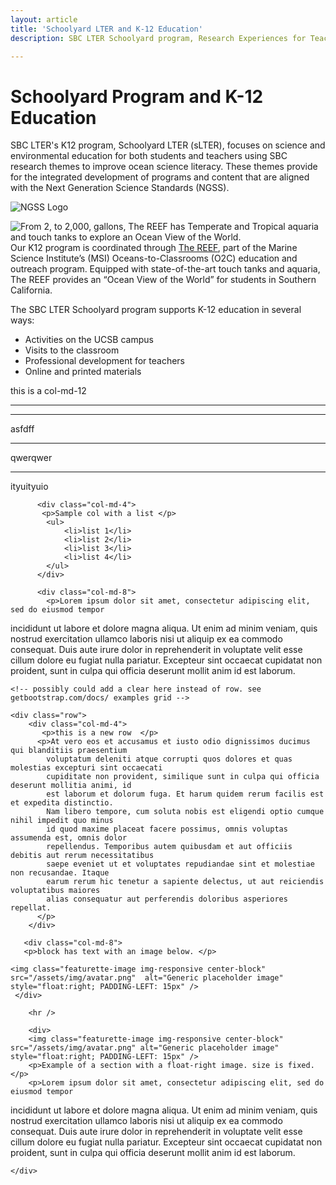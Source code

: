 ```yaml
---
layout: article
title: 'Schoolyard LTER and K-12 Education'
description: SBC LTER Schoolyard program, Research Experiences for Teachers (RET) and the UCSB REEF.

---
```


<h1>Schoolyard Program and K-12 Education</h1>
	
<!-- how to col: individual articles can vary the col widths; for full-width total should = 12. 
	col-md scales up (med to large desktops), and automatically stacks on phones and tablets (within the row). 

<p>site has two layouts: "articles", and "posts". Most pages are articles (like this one); posts are for news. </p>
-->

<div id="main-container">

<div class="row">
 <div class="col-md-8">

<!-- <h2>sub header</h2> --> 
<!--
    <img class="featurette-image img-responsive center-block" src="/assets/img/avatar.png"  alt="Generic placeholder image" style="float:right; size:80%; PADDING-LEFT: 15px" />
-->

   <p>SBC LTER's K12 program, Schoolyard LTER (sLTER), focuses on science and environmental education for both students and teachers using SBC research themes to improve ocean science literacy. These themes provide for the integrated development of programs and content that are aligned with the Next Generation Science Standards (NGSS). </p>


</div>
 <div class="col-md-4">

<img class="img-thumbnail img-responsive img-center" src="/assets/img/education/ngss_logo.png"  alt="NGSS Logo" />

</div> <!-- closes row -->

<div class="row">
<div class="col-md-6">
<img class="img-thumbnail img-responsive img-center" src="/assets/img/education/IMG_0938-REEF-web.png" alt="From 2, to 2,000, gallons, The REEF has Temperate and Tropical aquaria and touch tanks to explore an Ocean View of the World." style="float:right;" />
<!-- 
<img class="img-thumbnail img-responsive img-center" src="/assets/img/avatar.png"  alt="Generic placeholder image" style="float:right;" /> -->

 <!--    <img class="img-thumbnail img-responsive img-center" src="/assets/img/education/EarthDay2018.jpg"  alt="Earth Day, 2018" /> -->

<!-- <img class="img-thumbnail img-responsive img-center" src="/assets/img/education/kids_tank_480.jpg"  alt="Undergraduate docents lead tours of The REEF" /> -->
 </div>
 <div class="col-md-6">

<p>Our K12 program is coordinated through <a href="https://msi.ucsb.edu/facilities-services/reef">The REEF</a>, part of the Marine Science Institute’s (MSI) Oceans-to-Classrooms (O2C) education and outreach program. Equipped with state-of-the-art touch tanks and aquaria, The REEF provides an “Ocean View of the World” for students in Southern California.</p>

  <p>The SBC LTER Schoolyard program supports K-12 education in several ways: 
        <ul>
        <li>Activities on the UCSB campus</li>
        <li>Visits to the classroom</li>
        <li>Professional development for teachers</li>
        <li>Online and printed materials</li>
        </ul>
  </p>           
        
 </div>
 
</div> <!-- closes row -->


<div  class="row">
   <div class='col-md-12'>
       <p>this is a col-md-12</p>
    <hr/>
   </div>
</div>

<div  class="row">
   <div class='col-md-4'>
    <hr/>
    <p>asfdff</p>
   </div>
</div>

<div  class="row">
   <div class='col-md-4'>
    <hr/>
        <p>qwerqwer</p>

   </div>
</div>

<div  class="row">
   <div class='col-md-4'>
    <hr/>
        <p>ityuityuio</p>

   </div>
</div>


<div class="row">


          <div class="col-md-4">
           <p>Sample col with a list </p>
            <ul>
                <li>list 1</li>
                <li>list 2</li>
                <li>list 3</li>
                <li>list 4</li>
            </ul>
          </div>

          <div class="col-md-8">
            <p>Lorem ipsum dolor sit amet, consectetur adipiscing elit, sed do eiusmod tempor
incididunt ut labore et dolore magna aliqua. Ut enim ad minim veniam, quis nostrud
exercitation ullamco laboris nisi ut aliquip ex ea commodo consequat. Duis aute irure
dolor in reprehenderit in voluptate velit esse cillum dolore eu fugiat nulla pariatur.
Excepteur sint occaecat cupidatat non proident, sunt in culpa qui officia deserunt mollit
anim id est laborum.
            </p>
          </div>
</div> <!-- closes div class row -->




    
    <!-- possibly could add a clear here instead of row. see getbootstrap.com/docs/ examples grid -->
    
    <div class="row"> 
        <div class="col-md-4">
           <p>this is a new row  </p>
          <p>At vero eos et accusamus et iusto odio dignissimos ducimus qui blanditiis praesentium 
            voluptatum deleniti atque corrupti quos dolores et quas molestias excepturi sint occaecati 
            cupiditate non provident, similique sunt in culpa qui officia deserunt mollitia animi, id 
            est laborum et dolorum fuga. Et harum quidem rerum facilis est et expedita distinctio. 
            Nam libero tempore, cum soluta nobis est eligendi optio cumque nihil impedit quo minus 
            id quod maxime placeat facere possimus, omnis voluptas assumenda est, omnis dolor 
            repellendus. Temporibus autem quibusdam et aut officiis debitis aut rerum necessitatibus 
            saepe eveniet ut et voluptates repudiandae sint et molestiae non recusandae. Itaque 
            earum rerum hic tenetur a sapiente delectus, ut aut reiciendis voluptatibus maiores 
            alias consequatur aut perferendis doloribus asperiores repellat.
          </p>
        </div>

       <div class="col-md-8">
       <p>block has text with an image below. </p>
       
    <img class="featurette-image img-responsive center-block" src="/assets/img/avatar.png"  alt="Generic placeholder image" style="float:right; PADDING-LEFT: 15px" />       
     </div>
     
        <hr />
        
        <div>
        <img class="featurette-image img-responsive center-block" src="/assets/img/avatar.png" alt="Generic placeholder image" style="float:right; PADDING-LEFT: 15px" />
        <p>Example of a section with a float-right image. size is fixed.</p>
        <p>Lorem ipsum dolor sit amet, consectetur adipiscing elit, sed do eiusmod tempor 
incididunt ut labore et dolore magna aliqua. Ut enim ad minim veniam, quis nostrud 
exercitation ullamco laboris nisi ut aliquip ex ea commodo consequat. Duis aute irure 
dolor in reprehenderit in voluptate velit esse cillum dolore eu fugiat nulla pariatur. 
Excepteur sint occaecat cupidatat non proident, sunt in culpa qui officia deserunt mollit 
anim id est laborum.</p>
        </div>
        
     
    </div>
